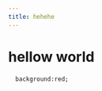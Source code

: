 ```yaml
---
title: hehehe
---
```


# hellow world
```
  background:red;
```

<script src="https://gist.github.com/8427003/da7cd18d0db32141416b.js"\></script\>
![A screenshot of your package](https://raw.githubusercontent.com/8427003/atom-fecs/master/screenshot/screenshot.gif)
